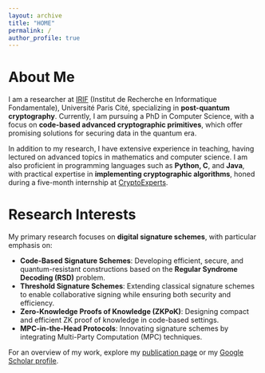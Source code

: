 ```yaml
---
layout: archive
title: "HOME"
permalink: /
author_profile: true
---
```


# About Me
I am a researcher at [IRIF](http://www.irif.fr) (Institut de Recherche en Informatique Fondamentale), Université Paris Cité, specializing in **post-quantum cryptography**. Currently, I am pursuing a PhD in Computer Science, with a focus on **code-based advanced cryptographic primitives**, which offer promising solutions for securing data in the quantum era.

In addition to my research, I have extensive experience in teaching, having lectured on advanced topics in mathematics and computer science. I am also proficient in programming languages such as **Python, C**, and **Java**, with practical expertise in **implementing cryptographic algorithms**, honed during a five-month internship at [CryptoExperts](https://www.cryptoexperts.com/).

# Research Interests
My primary research focuses on **digital signature schemes**, with particular emphasis on:

- **Code-Based Signature Schemes**: Developing efficient, secure, and quantum-resistant constructions based on the **Regular Syndrome Decoding (RSD)** problem.
- **Threshold Signature Schemes**: Extending classical signature schemes to enable collaborative signing while ensuring both security and efficiency.
- **Zero-Knowledge Proofs of Knowledge (ZKPoK)**: Designing compact and efficient ZK proof of knowledge in code-based settings.
- **MPC-in-the-Head Protocols**: Innovating signature schemes by integrating Multi-Party Computation (MPC) techniques.

For an overview of my work, explore my [publication page](/publications/) or my [Google Scholar profile](https://scholar.google.com/citations?hl=it&user=L7Ld9SUAAAAJ). 

